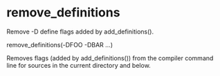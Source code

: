   

# remove_definitions  
Remove -D define flags added by add_definitions().  

remove_definitions(-DFOO -DBAR ...)

  

Removes flags (added by add_definitions()) from the compiler
command line for sources in the current directory and below.  

